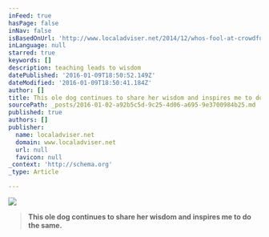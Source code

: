 ```yaml
---
inFeed: true
hasPage: false
inNav: false
isBasedOnUrl: 'http://www.localadviser.net/2014/12/whos-fool-at-crowdfunding-table.html?view=flipcard'
inLanguage: null
starred: true
keywords: []
description: teaching leads to wisdom
datePublished: '2016-01-09T18:50:52.149Z'
dateModified: '2016-01-09T18:50:41.184Z'
author: []
title: This ole dog continues to share her wisdom and inspires me to do the same.
sourcePath: _posts/2016-01-02-a92b5c5d-9c25-4d06-a695-9e3700984b25.md
published: true
authors: []
publisher:
  name: localadviser.net
  domain: www.localadviser.net
  url: null
  favicon: null
_context: 'http://schema.org'
_type: Article

---
```

![](https://s3-us-west-2.amazonaws.com/the-grid-img/p/f97b8cbc85b8c7fb40d350620b9dc1f819a72353.jpg)

> **This ole dog continues to share her wisdom and inspires me to do the same.**